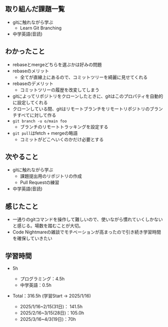 ## 取り組んだ課題一覧
- gitに触れながら学ぶ
  - Learn Git Branching
- 中学英語(音読)
## わかったこと
- rebaseとmergeどちらを選ぶかは好みの問題
- rebaseのメリット
  - 全てが直線上にあるので、コミットツリーを綺麗に見せてくれる
- rebaseのデメリット
  - コミットツリーの履歴を改変してしまう
- gitによってリポジトリをクローンしたときに、gitはこのプロパティを自動的に設定してくれる
- クローンしている間、gitはリモートブランチをリモートリポジトリのブランチすべてに対して作る
- `git branch -u o/main foo`
  - ブランチのリモートトラッキングを設定する
- `git pull`はfetch + mergeの略語
  - コミットがどこへいくのかだけ必要とする
## 次やること
- gitに触れながら学ぶ
  - 課題提出用のリポジトリの作成
  - Pull Requestの練習
- 中学英語(音読)
## 感じたこと
- 一通りのgitコマンドを操作して難しいので、使いながら慣れていくしかないと感じる。場数を踏むことが大切。
- Code Nightmareの雑談でモチベーションが高まったので引き続き学習時間を確保していきたい
## 学習時間
- 5h
  - プログラミング：4.5h
  - 中学英語：0.5h

- Total：316.5h (学習Start → 2025/1/16)
  - 2025/1/16~2/15(31日)： 141.5h
  - 2025/2/16~3/15(28日)：105.0h
  - 2025/3/16~4/3(19日)：70h
